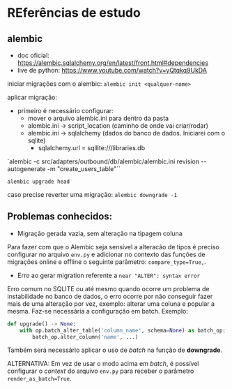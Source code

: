 # REferências de estudo

## alembic

- doc oficial: https://alembic.sqlalchemy.org/en/latest/front.html#dependencies
- live de python: https://www.youtube.com/watch?v=yQtqkq9UkDA

iniciar migrações com o alembic: 
`alembic init <qualquer-nome>`

aplicar migração:
- primeiro é necessário configurar:
  - mover o arquivo alembic.ini para dentro da pasta <qualquer-nome>
  - alembic.ini -> script_location (caminho de onde vai criar/rodar)
  - alembic.ini -> sqlalchemy (dados do banco de dados. Iniciarei com o sqlite)
    - sqlalchemy.url = sqllite:///libraries.db

`alembic -c src/adapters/outbound/db/alembic/alembic.ini revision --autogenerate -m "create_users_table"``

`alembic upgrade head`

caso precise reverter uma migração:
`alembic downgrade -1`

## Problemas conhecidos:

- Migração gerada vazia, sem alteração na tipagem coluna

Para fazer com que o Alembic seja sensível a alteracão de tipos é preciso configurar no arquivo `env.py` e adicionar no contexto das funções de migrações online e offline o seguinte parâmetro: `compare_type=True,`.

- Erro ao gerar migration referente a `near "ALTER": syntax error`

Erro comum no SQLITE ou até mesmo quando ocorre um problema de instabilidade no banco de dados, o erro ocorre por não conseguir fazer mais de uma alteração por vez, exemplo: alterar uma coluna e popular a mesma. 
Faz-se necessária a configuração em batch. Exemplo:

```python 
def upgrade() -> None:
    with op.batch_alter_table('column_name', schema=None) as batch_op:
        batch_op.alter_column('name', ...)
```

Também será necessário aplicar o uso de *batch* na função de **downgrade**. 

ALTERNATIVA:
Em vez de usar o modo acima em *batch*, é possível configurar o *context* do arquivo `env.py` para receber o parâmetro `render_as_batch=True`.
